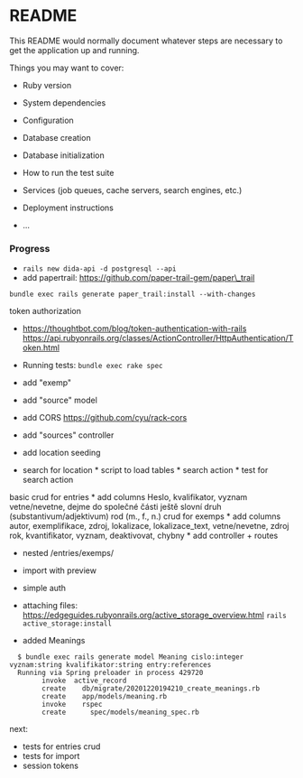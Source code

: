 # README

This README would normally document whatever steps are necessary to get the
application up and running.

Things you may want to cover:

* Ruby version

* System dependencies

* Configuration

* Database creation

* Database initialization

* How to run the test suite

* Services (job queues, cache servers, search engines, etc.)

* Deployment instructions

* ...

### Progress

 * `rails new dida-api -d postgresql --api`
 * add papertrail: https://github.com/paper-trail-gem/paper\_trail

`bundle exec rails generate paper_trail:install --with-changes`

 token authorization
 * https://thoughtbot.com/blog/token-authentication-with-rails
   https://api.rubyonrails.org/classes/ActionController/HttpAuthentication/Token.html

 * Running tests:
        `bundle exec rake spec`

 * add "exemp"

 * add "source" model

 * add CORS
        https://github.com/cyu/rack-cors

 * add "sources" controller

 * add location seeding

 * search for location
        * script to load tables
        * search action
        * test for search action

  basic crud for entries
        * add columns
                Heslo,
                kvalifikator,
                vyznam
                vetne/nevetne,
                dejme do společné části ještě
                slovní druh (substantivum/adjektivum)
                rod (m., f., n.)
  crud for exemps
        * add columns
                autor, exemplifikace, zdroj, lokalizace, lokalizace_text, vetne/nevetne, zdroj
                rok, kvantifikator, vyznam, deaktivovat, chybny
        * add controller + routes

  * nested /entries/exemps/

  * import with preview

  * simple auth

  * attaching files:
        https://edgeguides.rubyonrails.org/active_storage_overview.html
        `rails active_storage:install`

  * added Meanings
```
  $ bundle exec rails generate model Meaning cislo:integer vyznam:string kvalifikator:string entry:references
  Running via Spring preloader in process 429720
        invoke  active_record
        create    db/migrate/20201220194210_create_meanings.rb
        create    app/models/meaning.rb
        invoke    rspec
        create      spec/models/meaning_spec.rb
```


next:
  * tests for entries crud
  * tests for import
  * session tokens


